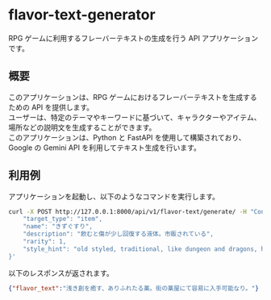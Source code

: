 # flavor-text-generator

RPG ゲームに利用するフレーバーテキストの生成を行う API アプリケーションです。

## 概要

このアプリケーションは、RPG ゲームにおけるフレーバーテキストを生成するための API を提供します。  
ユーザーは、特定のテーマやキーワードに基づいて、キャラクターやアイテム、場所などの説明文を生成することができます。  
このアプリケーションは、Python と FastAPI を使用して構築されており、Google の Gemini API を利用してテキスト生成を行います。

## 利用例

アプリケーションを起動し、以下のようなコマンドを実行します。

```bash
curl -X POST http://127.0.0.1:8000/api/v1/flavor-text/generate/ -H "Content-Type: application/json" -d '{
    "target_type": "item",
    "name": "きずぐすり",
    "description": "飲むと傷が少し回復する液体。市販されている",
    "rarity": 1,
    "style_hint": "old styled, traditional, like dungeon and dragons, hard"
}'
```

以下のレスポンスが返されます。

```json
{"flavor_text":"浅き創を癒す、ありふれたる薬。街の薬屋にて容易に入手可能なり。"}
```
